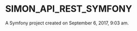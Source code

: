 SIMON_API_REST_SYMFONY
======================

A Symfony project created on September 6, 2017, 9:03 am.
